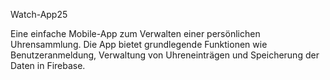 Watch-App25

Eine einfache Mobile-App zum Verwalten einer persönlichen Uhrensammlung.
Die App bietet grundlegende Funktionen wie Benutzeranmeldung, Verwaltung von Uhreneinträgen und Speicherung der Daten in Firebase.
